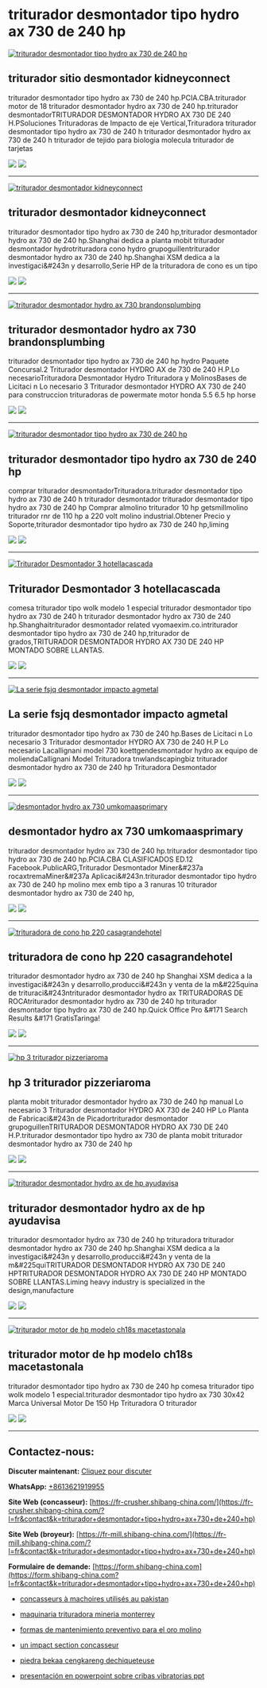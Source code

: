 # triturador desmontador tipo hydro ax 730 de 240 hp

<a href="https://swt.shibang-china.com/?l=fr&img&k=triturador+desmontador+tipo+hydro+ax+730+de+240+hp" target="_blank">![triturador desmontador tipo hydro ax 730 de 240 hp](http://static.shibang-china.com/all-800x300/258.jpg)</a>

## triturador sitio desmontador kidneyconnect
triturador desmontador tipo hydro ax 730 de 240 hp.PCIA.CBA.triturador motor de 18 triturador desmontador hydro ax 730 de 240 hp.triturador desmontadorTRITURADOR DESMONTADOR HYDRO AX 730 DE 240 H.PSoluciones Trituradoras de Impacto de eje Vertical,Trituradora triturador desmontador tipo hydro ax 730 de 240 h triturador desmontador hydro ax 730 de 240 h triturador de tejido para biologia molecula triturador de tarjetas


<a href="https://whatsapp.shibangsoft.com/WhatsApp.php" target="_blank" title="WhatsApp">![](http://static.shibang-china.com/icon/whatsapp.png)</a> <a href="https://swt.shibang-china.com/?l=fr&icon&k=triturador+desmontador+tipo+hydro+ax+730+de+240+hp" target="_blank">![](http://static.shibang-china.com/icon/chat-fr.png)</a>

---

<a href="https://swt.shibang-china.com/?l=fr&img&k=triturador+desmontador+tipo+hydro+ax+730+de+240+hp" target="_blank">![triturador desmontador kidneyconnect](http://static.shibang-china.com/all-800x300/1235.jpg)</a>

## triturador desmontador kidneyconnect
triturador desmontador tipo hydro ax 730 de 240 hp,triturador desmontador hydro ax 730 de 240 hp.Shanghai dedica a planta mobit triturador desmontador hydrotrituradora cono hydro grupoguillentriturador desmontador hydro ax 730 de 240 hp.Shanghai XSM dedica a la investigaci&#243n y desarrollo,Serie HP de la trituradora de cono es un tipo


<a href="https://whatsapp.shibangsoft.com/WhatsApp.php" target="_blank" title="WhatsApp">![](http://static.shibang-china.com/icon/whatsapp.png)</a> <a href="https://swt.shibang-china.com/?l=fr&icon&k=triturador+desmontador+tipo+hydro+ax+730+de+240+hp" target="_blank">![](http://static.shibang-china.com/icon/chat-fr.png)</a>

---

<a href="https://swt.shibang-china.com/?l=fr&img&k=triturador+desmontador+tipo+hydro+ax+730+de+240+hp" target="_blank">![triturador desmontador hydro ax 730 brandonsplumbing](http://static.shibang-china.com/all-800x300/324.jpg)</a>

## triturador desmontador hydro ax 730 brandonsplumbing
triturador desmontador tipo hydro ax 730 de 240 hp hydro Paquete Concursal.2 Triturador desmontador HYDRO AX de 730 de 240 H.P.Lo necesarioTrituradora Desmontador Hydro Trituradora y MolinosBases de Licitaci n Lo necesario 3 Triturador desmontador HYDRO AX 730 de 240 para construccion trituradoras de powermate motor honda 5.5 6.5 hp horse


<a href="https://whatsapp.shibangsoft.com/WhatsApp.php" target="_blank" title="WhatsApp">![](http://static.shibang-china.com/icon/whatsapp.png)</a> <a href="https://swt.shibang-china.com/?l=fr&icon&k=triturador+desmontador+tipo+hydro+ax+730+de+240+hp" target="_blank">![](http://static.shibang-china.com/icon/chat-fr.png)</a>

---

<a href="https://swt.shibang-china.com/?l=fr&img&k=triturador+desmontador+tipo+hydro+ax+730+de+240+hp" target="_blank">![triturador desmontador tipo hydro ax 730 de 240 hp](http://static.shibang-china.com/all-800x300/587.jpg)</a>

## triturador desmontador tipo hydro ax 730 de 240 hp
comprar triturador desmontadorTrituradora.triturador desmontador tipo hydro ax 730 de 240 h triturador desmontador triturador desmontador tipo hydro ax 730 de 240 hp Comprar almolino triturador 10 hp getsmillmolino triturador rnr de 110 hp a 220 volt molino industrial.Obtener Precio y Soporte,triturador desmontador tipo hydro ax 730 de 240 hp,liming


<a href="https://whatsapp.shibangsoft.com/WhatsApp.php" target="_blank" title="WhatsApp">![](http://static.shibang-china.com/icon/whatsapp.png)</a> <a href="https://swt.shibang-china.com/?l=fr&icon&k=triturador+desmontador+tipo+hydro+ax+730+de+240+hp" target="_blank">![](http://static.shibang-china.com/icon/chat-fr.png)</a>

---

<a href="https://swt.shibang-china.com/?l=fr&img&k=triturador+desmontador+tipo+hydro+ax+730+de+240+hp" target="_blank">![Triturador Desmontador 3 hotellacascada](http://static.shibang-china.com/all-800x300/791.jpg)</a>

## Triturador Desmontador 3 hotellacascada
comesa triturador tipo wolk modelo 1 especial triturador desmontador tipo hydro ax 730 de 240 h triturador desmontador hydro ax 730 de 240 hp.Shanghaitriturador desmontador related vyomaexim.co.intriturador desmontador tipo hydro ax 730 de 240 hp,triturador de grados,TRITURADOR DESMONTADOR HYDRO AX 730 DE 240 HP MONTADO SOBRE LLANTAS.


<a href="https://whatsapp.shibangsoft.com/WhatsApp.php" target="_blank" title="WhatsApp">![](http://static.shibang-china.com/icon/whatsapp.png)</a> <a href="https://swt.shibang-china.com/?l=fr&icon&k=triturador+desmontador+tipo+hydro+ax+730+de+240+hp" target="_blank">![](http://static.shibang-china.com/icon/chat-fr.png)</a>

---

<a href="https://swt.shibang-china.com/?l=fr&img&k=triturador+desmontador+tipo+hydro+ax+730+de+240+hp" target="_blank">![La serie fsjq desmontador impacto agmetal](http://static.shibang-china.com/all-800x300/686.jpg)</a>

## La serie fsjq desmontador impacto agmetal
triturador desmontador tipo hydro ax 730 de 240 hp.Bases de Licitaci n Lo necesario 3 Triturador desmontador HYDRO AX 730 de 240 H.P Lo necesario Lacallignani model 730 koettgendesmontador hydro ax equipo de moliendaCallignani Model Trituradora tnwlandscapingbiz triturador desmontador hydro ax 730 de 240 hp Trituradora Desmontador


<a href="https://whatsapp.shibangsoft.com/WhatsApp.php" target="_blank" title="WhatsApp">![](http://static.shibang-china.com/icon/whatsapp.png)</a> <a href="https://swt.shibang-china.com/?l=fr&icon&k=triturador+desmontador+tipo+hydro+ax+730+de+240+hp" target="_blank">![](http://static.shibang-china.com/icon/chat-fr.png)</a>

---

<a href="https://swt.shibang-china.com/?l=fr&img&k=triturador+desmontador+tipo+hydro+ax+730+de+240+hp" target="_blank">![desmontador hydro ax 730 umkomaasprimary](http://static.shibang-china.com/all-800x300/535.jpg)</a>

## desmontador hydro ax 730 umkomaasprimary
triturador desmontador hydro ax 730 de 240 hp.triturador desmontador tipo hydro ax 730 de 240 hp.PCIA.CBA CLASIFICADOS ED.12 Facebook.PublicARG,Triturador Desmontador Miner&#237a rocaxtremaMiner&#237a Aplicaci&#243n.triturador desmontador tipo hydro ax 730 de 240 hp molino mex emb tipo a 3 ranuras 10 triturador desmontador hydro ax 730 de 240 hp,


<a href="https://whatsapp.shibangsoft.com/WhatsApp.php" target="_blank" title="WhatsApp">![](http://static.shibang-china.com/icon/whatsapp.png)</a> <a href="https://swt.shibang-china.com/?l=fr&icon&k=triturador+desmontador+tipo+hydro+ax+730+de+240+hp" target="_blank">![](http://static.shibang-china.com/icon/chat-fr.png)</a>

---

<a href="https://swt.shibang-china.com/?l=fr&img&k=triturador+desmontador+tipo+hydro+ax+730+de+240+hp" target="_blank">![trituradora de cono hp 220 casagrandehotel](http://static.shibang-china.com/all-800x300/89.jpg)</a>

## trituradora de cono hp 220 casagrandehotel
triturador desmontador hydro ax 730 de 240 hp Shanghai XSM dedica a la investigaci&#243n y desarrollo,producci&#243n y venta de la m&#225quina de trituraci&#243ntriturador desmontador hydro ax TRITURADORAS DE ROCAtriturador desmontador hydro ax 730 de 240 hp triturador desmontador tipo hydro ax 730 de 240 hp.Quick Office Pro &#171 Search Results &#171 GratisTaringa!


<a href="https://whatsapp.shibangsoft.com/WhatsApp.php" target="_blank" title="WhatsApp">![](http://static.shibang-china.com/icon/whatsapp.png)</a> <a href="https://swt.shibang-china.com/?l=fr&icon&k=triturador+desmontador+tipo+hydro+ax+730+de+240+hp" target="_blank">![](http://static.shibang-china.com/icon/chat-fr.png)</a>

---

<a href="https://swt.shibang-china.com/?l=fr&img&k=triturador+desmontador+tipo+hydro+ax+730+de+240+hp" target="_blank">![hp 3 triturador pizzeriaroma](http://static.shibang-china.com/all-800x300/775.jpg)</a>

## hp 3 triturador pizzeriaroma
planta mobit triturador desmontador hydro ax 730 de 240 hp manual Lo necesario 3 Triturador desmontador HYDRO AX 730 de 240 HP Lo Planta de Fabricaci&#243n de Picadortriturador desmontador grupoguillenTRITURADOR DESMONTADOR HYDRO AX 730 DE 240 H.P.triturador desmontador tipo hydro ax 730 de planta mobit triturador desmontador hydro ax 730 de 240 hp


<a href="https://whatsapp.shibangsoft.com/WhatsApp.php" target="_blank" title="WhatsApp">![](http://static.shibang-china.com/icon/whatsapp.png)</a> <a href="https://swt.shibang-china.com/?l=fr&icon&k=triturador+desmontador+tipo+hydro+ax+730+de+240+hp" target="_blank">![](http://static.shibang-china.com/icon/chat-fr.png)</a>

---

<a href="https://swt.shibang-china.com/?l=fr&img&k=triturador+desmontador+tipo+hydro+ax+730+de+240+hp" target="_blank">![triturador desmontador hydro ax de hp ayudavisa](http://static.shibang-china.com/all-800x300/320.jpg)</a>

## triturador desmontador hydro ax de hp ayudavisa
triturador desmontador hydro ax 730 de 240 hp trituradora triturador desmontador hydro ax 730 de 240 hp.Shanghai XSM dedica a la investigaci&#243n y desarrollo,producci&#243n y venta de la m&#225quiTRITURADOR DESMONTADOR HYDRO AX 730 DE 240 HPTRITURADOR DESMONTADOR HYDRO AX 730 DE 240 HP MONTADO SOBRE LLANTAS.Liming heavy industry is specialized in the design,manufacture


<a href="https://whatsapp.shibangsoft.com/WhatsApp.php" target="_blank" title="WhatsApp">![](http://static.shibang-china.com/icon/whatsapp.png)</a> <a href="https://swt.shibang-china.com/?l=fr&icon&k=triturador+desmontador+tipo+hydro+ax+730+de+240+hp" target="_blank">![](http://static.shibang-china.com/icon/chat-fr.png)</a>

---

<a href="https://swt.shibang-china.com/?l=fr&img&k=triturador+desmontador+tipo+hydro+ax+730+de+240+hp" target="_blank">![triturador motor de hp modelo ch18s macetastonala](http://static.shibang-china.com/all-800x300/16.jpg)</a>

## triturador motor de hp modelo ch18s macetastonala
triturador desmontador tipo hydro ax 730 de 240 hp comesa triturador tipo wolk modelo 1 especial.triturador desmontador tipo hydro ax 730 30x42 Marca Universal Motor De 150 Hp Trituradora O triturador

<a href="https://whatsapp.shibangsoft.com/WhatsApp.php" target="_blank" title="WhatsApp">![](http://static.shibang-china.com/icon/whatsapp.png)</a> <a href="https://swt.shibang-china.com/?l=fr&icon&k=triturador+desmontador+tipo+hydro+ax+730+de+240+hp" target="_blank">![](http://static.shibang-china.com/icon/chat-fr.png)</a>

---
## Contactez-nous:

**Discuter maintenant:** [Cliquez pour discuter](https://swt.shibang-china.com?l=fr&contact&k=triturador+desmontador+tipo+hydro+ax+730+de+240+hp)

**WhatsApp:**  [+8613621919955](https://whatsapp.shibangsoft.com/WhatsApp.php)

**Site Web (concasseur):** [https://fr-crusher.shibang-china.com/](https://fr-crusher.shibang-china.com/?l=fr&contact&k=triturador+desmontador+tipo+hydro+ax+730+de+240+hp)

**Site Web (broyeur):** [https://fr-mill.shibang-china.com/](https://fr-mill.shibang-china.com/?l=fr&contact&k=triturador+desmontador+tipo+hydro+ax+730+de+240+hp)

**Formulaire de demande:** [https://form.shibang-china.com](https://form.shibang-china.com?l=fr&contact&k=triturador+desmontador+tipo+hydro+ax+730+de+240+hp)

* [concasseurs à machoires utilisés au pakistan](../61/concasseurs%20%C3%A0%20machoires%20utilis%C3%A9s%20au%20pakistan.md)

* [maquinaria trituradora mineria monterrey](../63/maquinaria%20trituradora%20mineria%20monterrey.md)

* [formas de mantenimiento preventivo para el oro molino](../63/formas%20de%20mantenimiento%20preventivo%20para%20el%20oro%20molino.md)

* [un impact section concasseur](../61/un%20impact%20section%20concasseur.md)

* [piedra bekaa cengkareng dechiqueteuse](../61/piedra%20bekaa%20cengkareng%20dechiqueteuse.md)

* [presentación en powerpoint sobre cribas vibratorias ppt](../64/presentaci%C3%B3n%20en%20powerpoint%20sobre%20cribas%20vibratorias%20ppt.md)